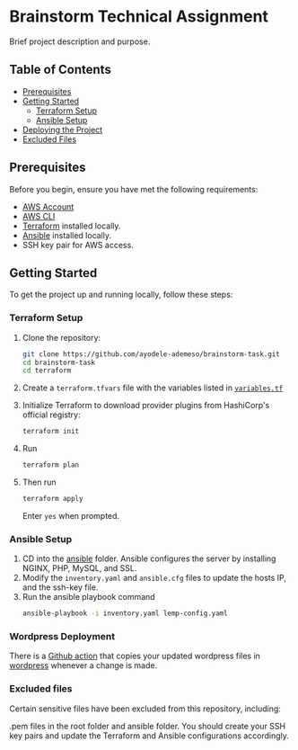 # Brainstorm Technical Assignment

Brief project description and purpose.

## Table of Contents

- [Prerequisites](#prerequisites)
- [Getting Started](#getting-started)
  - [Terraform Setup](#terraform-setup)
  - [Ansible Setup](#ansible-setup)
- [Deploying the Project](#deploying-the-project)
- [Excluded Files](#excluded-files)

## Prerequisites

Before you begin, ensure you have met the following requirements:

- [AWS Account](https://aws.amazon.com/)
- [AWS CLI](https://aws.amazon.com/cli/)
- [Terraform](https://www.terraform.io/) installed locally.
- [Ansible](https://www.ansible.com/) installed locally.
- SSH key pair for AWS access.

## Getting Started

To get the project up and running locally, follow these steps:

### Terraform Setup

1. Clone the repository:

   ```bash
   git clone https://github.com/ayodele-ademeso/brainstorm-task.git
   cd brainstorm-task
   cd terraform
   ```
2. Create a `terraform.tfvars` file with the variables listed in [`variables.tf`](./terraform/variables.tf)
3. Initialize Terraform to download provider plugins from HashiCorp's official registry:
    ```bash
    terraform init
    ```
4. Run 
    ```bash
    terraform plan
    ``` 
5. Then run 
    ```bash
    terraform apply
    ``` 
    Enter `yes` when prompted.

### Ansible Setup

1. CD into the [ansible](./ansible) folder. Ansible configures the server by installing NGINX, PHP, MySQL, and SSL.
2. Modify the `inventory.yaml` and `ansible.cfg` files to update the hosts IP, and the ssh-key file.
3. Run the ansible playbook command
    ```bash
    ansible-playbook -i inventory.yaml lemp-config.yaml
    ```

### Wordpress Deployment

There is a [Github action](./github/workflows/develop.yaml) that copies your updated wordpress files in [wordpress](./wordpress) whenever a change is made.

### Excluded files
Certain sensitive files have been excluded from this repository, including:

.pem files in the root folder and ansible folder. You should create your SSH key pairs and update the Terraform and Ansible configurations accordingly.
